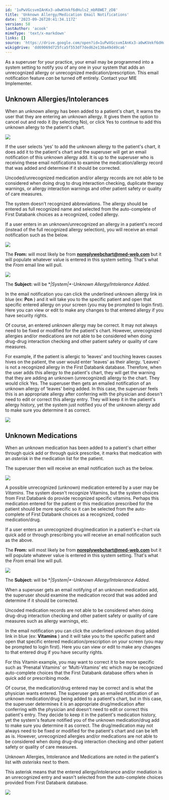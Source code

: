 ```yaml
---
id: '1uPwVGcsvmIAnKx3-a0wKVekf6dHuls2_mbR8WE7_zD8'
title: 'Unknown Allergy/Medication Email Notifications'
date: '2023-09-26T20:41:34.117Z'
version: 58
lastAuthor: 'acook'
mimeType: 'text/x-markdown'
links: []
source: 'https://drive.google.com/open?id=1uPwVGcsvmIAnKx3-a0wKVekf6dHuls2_mbR8WE7_zD8'
wikigdrive: 'dd69069d725fca5f553df7ded62e130a49d49ca6'
---
```

As a superuser for your practice, your email may be programmed into a system setting to notify you of any one in your system that adds an unrecognized allergy or unrecognized medication/prescription. This email notification feature *can* be turned off entirely. Contact your MIE Implementer.

## Unknown Allergies/Intolerances

When an unknown allergy has been added to a patient's chart, it warns the user that they are entering an unknown allergy. It gives them the option to cancel out and redo it (by selecting No), or click Yes to continue to add this unknown allergy to the patient's chart.

![](../unknown-allergy-medication-email-notifications.assets/8258d4dd56747eb10ef71480593b2084.png)

If the user selects ‘yes' to add the unknown allergy to the patient's chart, it does add it to the patient's chart and the superuser will get an email notification of this unknown allergy add. It is up to the superuser who is receiving these email notifications to examine the medication/allergy record that was added and determine if it should be corrected.

Uncoded/unrecognized medication and/or allergy records are not able to be considered when doing drug to drug interaction checking, duplicate therapy warnings, or allergy interaction warnings and other patient safety or quality of care measures.

The system doesn't recognized abbreviations. The allergy should be entered as full recognized name and selected from the auto-complete of First Databank choices as a recognized, coded allergy.

If a user enters in an unknown/unrecognized an allergy in a patient's record (instead of the full recognized allergy selection), you will receive an email notification such as the below.

![](../unknown-allergy-medication-email-notifications.assets/fd81f53ef3b51f610f21dbf6d29e8d9c.png)

The **From:** will most likely be from **noreplywebchart@med-web.com** but it will populate whatever value is entered in this system setting. That's what the *From* email line will pull.

![](../unknown-allergy-medication-email-notifications.assets/36d67e39bbb998ace47034f9cbd1de56.png)

The **Subject:** will be **|System|*-*Unknown Allergy/Intolerance Added**.

In the email notification you can click the underlined unknown allergy link in blue (ex: **Pcn** ) and it will take you to the specific patient and open that specific entered allergy on your screen (you may be prompted to login first). Here you can view or edit to make any changes to that entered allergy if you have security rights.

Of course, an entered *unknown* allergy may be correct. It may not always need to be fixed or modified for the patient's chart. However, unrecognized allergies and/or medications are not able to be considered when doing drug-drug interaction checking and other patient safety or quality of care measures.

For example, if the patient is allergic to ‘leaves' and touching leaves causes hives on the patient, the user would enter ‘leaves' as their allergy. ‘Leaves' is not a recognized allergy in the First Databank database. Therefore, when the user adds this allergy to the patient's chart, they will get the warning that they are adding an unknown (unrecognized) allergy to the chart. They would click Yes. The superuser then gets an emailed notification of an unknown allergy of ‘leaves' being added. In this case, the superuser feels this is an appropriate allergy after conferring with the physician and doesn't need to edit or correct this allergy entry. They will keep it in the patient's allergy history, yet the system just notified you of the unknown allergy add to make sure you determine it as correct.

![](../unknown-allergy-medication-email-notifications.assets/778b576a836e08876898e70edcb88876.png)

## Unknown Medications

When an unknown medication has been added to a patient's chart either through quick add or through quick prescribe, it marks that medication with an *asterisk* in the medication list for the patient.

The superuser then will receive an email notification such as the below.

![](../unknown-allergy-medication-email-notifications.assets/18a543d0fceae06fa2a3471524aeed24.png)

A possible unrecognized (unknown) medication entered by a user may be *Vitamins*. The system doesn't recognize Vitamins, but the system choices from First Databank do provide recognized specific vitamins. Perhaps this medication entered for the patient or this medication prescribed for the patient should be more specific so it can be selected from the auto-complete of First Databank choices as a recognized, coded medication/drug.

If a user enters an unrecognized drug/medication in a patient's e-chart via quick add or through prescribing you will receive an email notification such as the above.

The **From:** will most likely be from **noreplywebchart@med-web.com** but it will populate whatever value is entered in this system setting. That's what the *From* email line will pull.

![](../unknown-allergy-medication-email-notifications.assets/36d67e39bbb998ace47034f9cbd1de56.png)

The **Subject:** will be **|System|*-*Unknown Allergy/Intolerance Added**.

When a superuser gets an email notifying of an unknown medication add, the superuser should examine the medication record that was added and determine if it should be corrected.

Uncoded medication records are not able to be considered when doing drug-drug interaction checking and other patient safety or quality of care measures such as allergy warnings, etc.

In the email notification you can click the underlined unknown drug added link in blue (ex: **Vitamins** ) and it will take you to the specific patient and open that specific entered medication/prescription on your screen (you may be prompted to login first). Here you can view or edit to make any changes to that entered drug if you have security rights.

For this Vitamin example, you may want to correct it to be more specific such as ‘Prenatal Vitamins' or ‘Multi-Vitamins' etc which may be recognized auto-complete choices that the First Databank database offers when in quick add or prescribing mode.

Of course, the medication/drug entered may be correct and is what the physician wants entered. The superuser gets an emailed notification of an unknown medication/drug being added to a patient's chart, but in this case, the superuser determines it is an appropriate drug/medication after conferring with the physician and doesn't need to edit or correct this patient's entry. They decide to keep it in the patient's medication history, yet the system's feature notified you of the unknown medication/drug add to make sure you determine it as correct. The drug/medication may not always need to be fixed or modified for the patient's chart and can be left as is. However, unrecognized allergies and/or medications are not able to be considered when doing drug-drug interaction checking and other patient safety or quality of care measures.

Unknown Allergies, Intolerance and Medications are noted in the patient's list with *asterisks* next to them.

This asterisk means that the entered allergy/intolerance and/or mediation is an unrecognized entry and wasn't selected from the auto-complete choices provided from First Databank database.

![](../unknown-allergy-medication-email-notifications.assets/368826c672e37683d20e40e12855a748.png)

